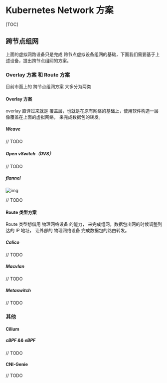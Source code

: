 # Kubernetes Network 方案

[TOC]

## 跨节点组网

上面的虚拟网路设备只是完成 跨节点虚拟设备组网的基础，下面我们需要基于上述设备，提出跨节点组网的方案。

### Overlay 方案 和 Route 方案

目前市面上的 跨节点组网方案 大多分为两类

#### Overlay 方案

overlay 直译过来就是 覆盖层，也就是在原有网络的基础上，使用软件构造一层像覆盖在上面的虚拟网络， 来完成数据包的转发。

##### Weave

// TODO

##### Open vSwitch（OVS）

// TODO

##### flannel

![img](https://miro.medium.com/max/1806/1*JqSLd3cPv14BWDtE7YEcRA.png)

// TODO

#### Route 类型方案

Route 类型想借用 物理网络设备 的能力， 来完成组网，数据包出网的时候调整到达的 IP 地址， 让外部的 物理网络设备 完成数据包的路由转发。

##### Calico

// TODO

##### Macvlan

// TODO

##### Metaswitch

// TODO

### 其他

#### Cilium

##### cBPF && eBPF

// TODO

#### CNI-Genie

// TODO

